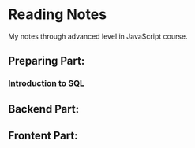 # Reading Notes
My notes through advanced level in JavaScript course.

## Preparing Part:
### [Introduction to SQL](./sql.md)

## Backend Part:

## Frontent Part:
